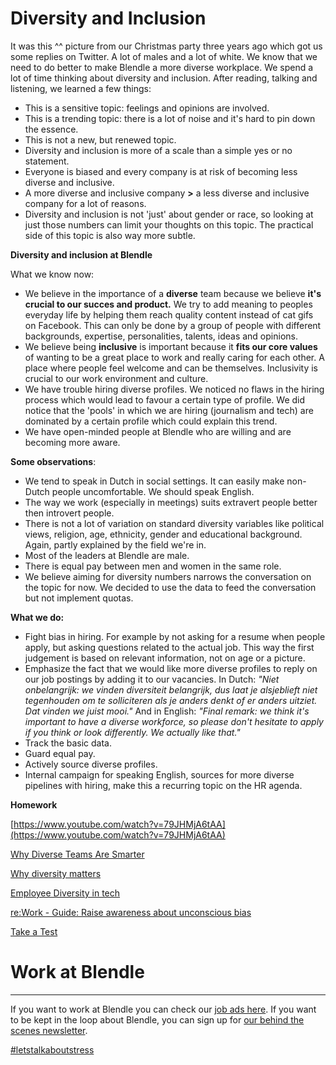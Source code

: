 # Diversity and Inclusion

It was this ^^ picture from our Christmas party three years ago which got us some replies on Twitter. A lot of males and a lot of white. We know that we need to do better to make Blendle a more diverse workplace. We spend a lot of time thinking about diversity and inclusion. After reading, talking and listening, we learned a few things:

- This is a sensitive topic: feelings and opinions are involved.
- This is a trending topic: there is a lot of noise and it's hard to pin down the essence.
- This is not a new, but renewed topic.
- Diversity and inclusion is more of a scale than a simple yes or no statement.
- Everyone is biased and every company is at risk of becoming less diverse and inclusive.
- A more diverse and inclusive company **>** a less diverse and inclusive company for a lot of reasons.
- Diversity and inclusion is not 'just' about gender or race, so looking at just those numbers can limit your thoughts on this topic. The practical side of this topic is also way more subtle.

**Diversity and inclusion at Blendle**

What we know now:

- We believe in the importance of a **diverse** team because we believe **it's crucial to our succes and product.** We try to add meaning to peoples everyday life by helping them reach quality content instead of cat gifs on Facebook. This can only be done by a group of people with different backgrounds, expertise, personalities, talents, ideas and opinions.
- We believe being **inclusive** is important because it **fits our core values** of wanting to be a great place to work and really caring for each other. A place where people feel welcome and can be themselves. Inclusivity is crucial to our work environment and culture.
- We have trouble hiring diverse profiles. We noticed no flaws in the hiring process which would lead to favour a certain type of profile. We did notice that the 'pools' in which we are hiring (journalism and tech) are dominated by a certain profile which could explain this trend.
- We have open-minded people at Blendle who are willing and are becoming more aware.

**Some observations**:

- We tend to speak in Dutch in social settings. It can easily make non-Dutch people uncomfortable. We should speak English.
- The way we work (especially in meetings) suits extravert people better then introvert people.
- There is not a lot of variation on standard diversity variables like political views, religion, age, ethnicity, gender and educational background. Again, partly explained by the field we're in.
- Most of the leaders at Blendle are male.
- There is equal pay between men and women in the same role.
- We believe aiming for diversity numbers narrows the conversation on the topic for now. We decided to use the data to feed the conversation but not implement quotas.

**What we do:**

- Fight bias in hiring. For example by not asking for a resume when people apply, but asking questions related to the actual job. This way the first judgement is based on relevant information, not on age or a picture.
- Emphasize the fact that we would like more diverse profiles to reply on our job postings by adding it to our vacancies. In Dutch: *"Niet onbelangrijk: we vinden diversiteit belangrijk, dus laat je alsjeblieft niet tegenhouden om te solliciteren als je anders denkt of er anders uitziet. Dat vinden we juist mooi."* And in English: *"Final remark: we think it's important to have a diverse workforce, so please don't hesitate to apply if you think or look differently. We actually like that."*
- Track the basic data.
- Guard equal pay.
- Actively source diverse profiles.
- Internal campaign for speaking English, sources for more diverse pipelines with hiring, make this a recurring topic on the HR agenda.

**Homework**

[https://www.youtube.com/watch?v=79JHMjA6tAA](https://www.youtube.com/watch?v=79JHMjA6tAA)

[Why Diverse Teams Are Smarter](https://hbr.org/2016/11/why-diverse-teams-are-smarter?referral=00563)

[Why diversity matters](https://www.mckinsey.com/business-functions/organization/our-insights/why-diversity-matters)

[Employee Diversity in tech](https://docs.google.com/spreadsheets/d/1e5jevLJTK9Aayob2msk4Ss9qIMCqfris4m_m0kXO-7s/edit#gid=1925490147)

[re:Work - Guide: Raise awareness about unconscious bias](https://rework.withgoogle.com/guides/unbiasing-raise-awareness/steps/give-your-own-unbiasing-workshop/)

[Take a Test](https://implicit.harvard.edu/implicit/takeatest.html)

# Work at Blendle

---

If you want to work at Blendle you can check our [job ads here](https://blendle.homerun.co/). If you want to be kept in the loop about Blendle, you can sign up for [our behind the scenes newsletter](https://blendle.homerun.co/yes-keep-me-posted/tr/apply?token=8092d4128c306003d97dd3821bad06f2).

[#letstalkaboutstress](Diversity%20and%20Inclusion%20be9cd3ad2d9a4341a5e143c6d7aae211/#letstalkaboutstress%2099bb8a1c78ed4e9581dfd23cb9a86777.md)